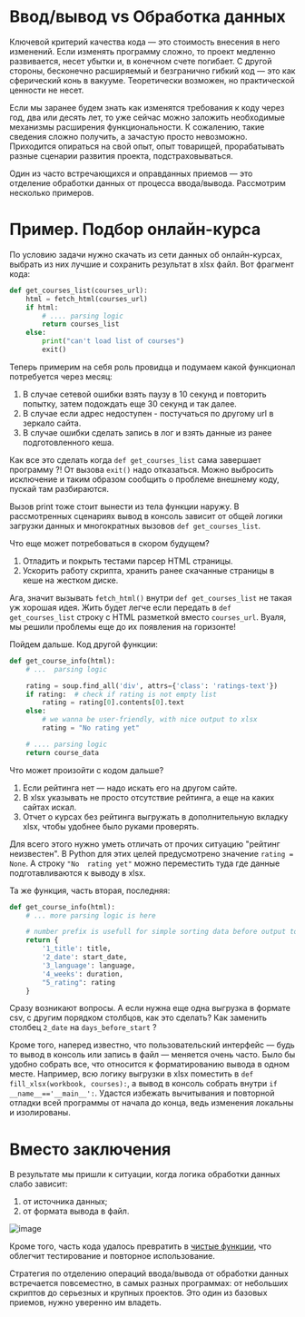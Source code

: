 # Ввод/вывод vs Обработка данных


Ключевой критерий качества кода — это стоимость внесения в него изменений. 
Если изменять программу сложно, то проект медленно развивается, несет убытки 
и, в конечном счете погибает. С другой стороны, бесконечно расширяемый и 
безгранично гибкий код — это как сферический конь в вакууме. Теоретически 
возможен, но практической ценности не несет.

Если мы заранее будем знать как изменятся требования к коду через год, два или 
десять лет, то уже сейчас можно заложить необходимые механизмы расширения 
функциональности. К сожалению, такие сведения сложно получить, а зачастую 
просто невозможно. Приходится опираться на свой опыт, опыт товарищей, 
прорабатывать разные сценарии развития проекта, подстраховываться.

Один из часто встречающихся и оправданных приемов — это отделение обработки 
данных от процесса ввода/вывода. Рассмотрим несколько примеров.

# Пример. Подбор онлайн-курса


По условию задачи нужно скачать из сети данных об онлайн-курсах, выбрать из 
них лучшие и сохранить результат в xlsx файл. Вот фрагмент кода:


```python
def get_courses_list(courses_url):
    html = fetch_html(courses_url)
    if html:
        # .... parsing logic
        return courses_list
    else:
        print("can't load list of courses")
        exit()
```
     
Теперь примерим на себя роль провидца и подумаем какой функционал потребуется 
через месяц:

1. В случае сетевой ошибки взять паузу в 10 секунд и повторить попытку, затем 
подождать еще 30 секунд и так далее.
2. В случае если адрес недоступен - постучаться по другому url в зеркало сайта.
3. В случае ошибки сделать запись в лог и взять данные из ранее подготовленного 
кеша.


Как все это сделать когда `def get_courses_list` сама завершает программу ?! От 
вызова `exit()` надо отказаться. Можно выбросить исключение и таким образом 
сообщить о проблеме внешнему коду, пускай там разбираются.

Вызов print тоже стоит вынести из тела функции наружу. В рассмотренных 
сценариях вывод в консоль зависит от общей логики загрузки данных и 
многократных вызовов `def get_courses_list`.

Что еще может потребоваться в скором будущем?

1. Отладить и покрыть тестами парсер HTML страницы.
2. Ускорить работу скрипта, хранить ранее скачанные страницы в кеше на жестком 
диске.


Ага, значит вызывать `fetch_html()` внутри `def get_courses_list` не такая уж 
хорошая идея. Жить будет легче если передать в `def get_courses_list` строку с 
HTML разметкой вместо `courses_url`. Вуаля, мы решили проблемы еще до их 
появления на горизонте!

Пойдем дальше. Код другой функции:

```python
def get_course_info(html):
    # ...  parsing logic

    rating = soup.find_all('div', attrs={'class': 'ratings-text'})
    if rating:  # check if rating is not empty list
        rating = rating[0].contents[0].text
    else:
        # we wanna be user-friendly, with nice output to xlsx
        rating = "No rating yet"

    # .... parsing logic
    return course_data
```
Что может произойти с кодом дальше?

1. Если рейтинга нет — надо искать его на другом сайте.
2. В xlsx указывать не просто отсутствие рейтинга, а еще на каких сайтах искал.
3. Отчет о курсах без рейтинга выгружать в дополнительную вкладку xlsx, чтобы 
удобнее было руками проверять.


Для всего этого нужно уметь отличать от прочих ситуацию "рейтинг неизвестен". 
В Python для этих целей предусмотрено значение `rating = None`. А строку `"No 
rating yet"` можно переместить туда где данные подготавливаются к выводу в xlsx.

Та же функция, часть вторая, последняя:

```python
def get_course_info(html):
    # ... more parsing logic is here

    # number prefix is usefull for simple sorting data before output to xlsx
    return {
        '1_title': title,
        '2_date': start_date,
        '3_language': language,
        '4_weeks': duration,
        "5_rating": rating
    }
```
Сразу возникают вопросы. А если нужна еще одна выгрузка в формате csv, с 
другим порядком столбцов, как это сделать? Как заменить столбец `2_date` на 
`days_before_start` ?

Кроме того, наперед известно, что пользовательский интерфейс — будь то вывод в 
консоль или запись в файл — меняется очень часто. Было бы удобно собрать все, 
что относится к форматированию вывода в одном месте. Например, всю логику 
выгрузки в xlsx поместить в `def fill_xlsx(workbook, courses):`, а вывод в 
консоль собрать внутри `if __name__=='__main__':`. Удастся избежать вычитывания 
и повторной отладки всей программы от начала до конца, ведь изменения локальны 
и изолированы.

# Вместо заключения


В результате мы пришли к ситуации, когда логика обработки данных слабо зависит:

1. от источника данных;
2. от формата вывода в файл.


![image](https://dvmn.org/filer/canonical/1594117412/678/)

Кроме того, часть кода удалось превратить в [чистые функции](https://devman.org/encyclopedia/decomposition/decomposition_pure_functions/), что облегчит 
тестирование и повторное использование.

Стратегия по отделению операций ввода/вывода от обработки данных встречается 
повсеместно, в самых разных программах: от небольших скриптов до серьезных и 
крупных проектов. Это один из базовых приемов, нужно уверенно им владеть.
